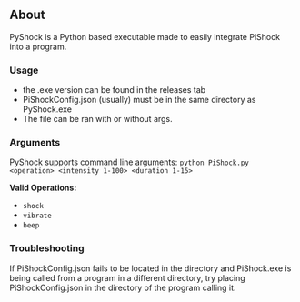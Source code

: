 ## About
PyShock is a Python based executable made to easily integrate PiShock into a program.

### Usage

- the .exe version can be found in the releases tab
- PiShockConfig.json (usually) must be in the same directory as PyShock.exe
- The file can be ran with or without args.

### Arguments

PyShock supports command line arguments: `python PiShock.py <operation> <intensity 1-100> <duration 1-15>`

**Valid Operations:**
- `shock`
- `vibrate`
- `beep`

### Troubleshooting

If PiShockConfig.json fails to be located in the directory and PiShock.exe is being called from a program in a different directory, try placing PiShockConfig.json in the directory of the program calling it.
